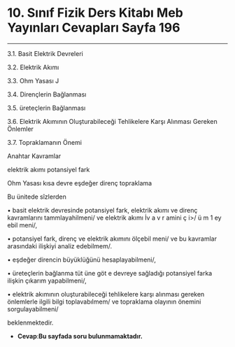 # 10. Sınıf Fizik Ders Kitabı Meb Yayınları Cevapları Sayfa 196

---

3.1. Basit Elektrik Devreleri

 3.2. Elektrik Akımı

 3.3. Ohm Yasası J

 3.4. Dirençlerin Bağlanması

 3.5. üreteçlerin Bağlanması

 3.6. Elektrik Akımının Oluşturabileceği Tehlikelere Karşı Alınması Gereken Önlemler

 3.7. Topraklamanın Önemi

Anahtar Kavramlar

 elektrik akımı potansiyel fark

 Ohm Yasası kısa devre eşdeğer direnç topraklama

Bu ünitede sîzlerden

 • basit elektrik devresinde potansiyel fark, elektrik akımı ve direnç kavramlarını tammlayahilmeni/ ve elektrik akımı İv a v r amini ç i>/ ü m 1 ey ebil meni/,

 • potansiyel fark, direnç ve elektrik akımını ölçebil meni/ ve bu kavramlar arasındaki ilişkiyi analiz edebilmem/.

 • eşdeğer direncin büyüklüğünü hesaplayabilmeni/,

 • üreteçlerin bağlanma tüt üne göt e devreye sağladığı potansiyel farka ilişkin çıkarım yapabilmeni/,

 • elektrik akımının oluşturabileceği tehlikelere karşı alınması gereken önlemlerle ilgili bilgi toplavabılmem/ ve topraklama olayının önemini sorgulayabilmeni/

 beklenmektedir.

-   **Cevap**:**Bu sayfada soru bulunmamaktadır.**